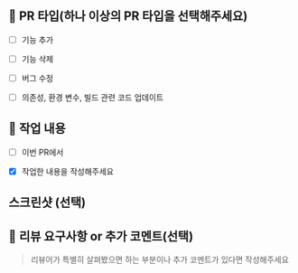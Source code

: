 <!--type: [#이슈번호] Title

ex) chore: [#1] PR Templete 생성

타이틀 양식 참고하고 지우기 !!-->
<!--type은 feat, fix, refactor, chore 4종류-->

## 🚀 PR 타입(하나 이상의 PR 타입을 선택해주세요)
- [ ] 기능 추가
- [ ] 기능 삭제
- [ ] 버그 수정
- [ ] 의존성, 환경 변수, 빌드 관련 코드 업데이트

 
## 📝 작업 내용

- [ ] 이번 PR에서 

- [x] 작업한 내용을 작성해주세요
 
## 스크린샷 (선택)
<!-- 스크린샷 용 마크다운 예시 (표에 이름 넣기)

|프로필 화면 입력시 키보드 내리기 화면|

|--|

|<img src="소스링크" width="393">| 

-->
 
## 💬 리뷰 요구사항 or 추가 코멘트(선택)
> 리뷰어가 특별히 살펴봤으면 하는 부분이나 추가 코멘트가 있다면 작성해주세요
 
